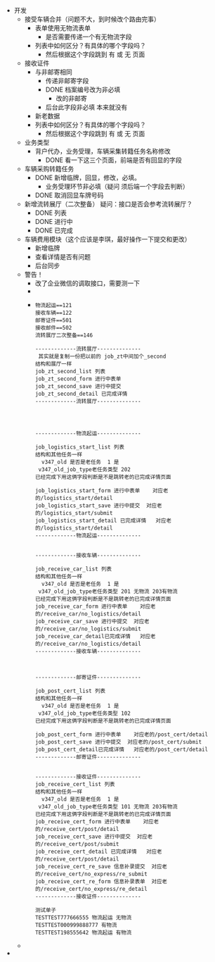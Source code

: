 - 开发
	- 接受车辆合并（问题不大，到时候改个路由完事）
		- 表单使用无物流表单
			- 是否需要传递一个有无物流字段
		- 列表中如何区分？有具体的哪个字段吗？
			- 然后根据这个字段跳到 有 或 无 页面
	- 接收证件
		- 与非邮寄相同
			- 传递非邮寄字段
			- DONE 档案编号改为非必填
				- 改的非邮寄
			- 后台此字段非必填 本来就没有
		- 新老数据
		- 列表中如何区分？有具体的哪个字段吗？
			- 然后根据这个字段跳到 有 或 无 页面
	- 业务类型
		- 背户代办，业务受理，车辆采集转籍任务名称修改
			- DONE 看一下这三个页面，前端是否有回显的字段
	- 车辆采购转籍任务
		- DONE 新增临牌，回显，修改，必填。
			- 业务受理环节非必填（疑问 须后端一个字段去判断）
		- DONE 取消回显车牌号码
	- 新增流转展厅（二次整备）    疑问：接口是否会参考流转展厅？
		- DONE 列表
		- DONE 进行中
		- DONE 已完成
	- 车辆费用模块（这个应该是李琪，最好操作一下提交和更改）
		- 新增临牌
		- 查看详情是否有问题
		- 后台同步
	- 警告！
		- 改了企业微信的调取接口，需要测一下
		-
		- ```
		  物流起运==121
		  接收车辆==122
		  邮寄证件==501
		  接收邮件==502
		  流转展厅二次整备==146
		  
		  -------------流转展厅--------------
		   其实就是复制一份把以前的 job_zt中间加个_second 
		  结构和展厅一样
		  job_zt_second_list 列表
		  job_zt_second_form 进行中表单
		  job_zt_second_save 进行中提交
		  job_zt_second_detail 已完成详情
		  -------------流转展厅--------------
		  
		  
		  
		  
		  -------------物流起运--------------
		   
		  job_logistics_start_list 列表  
		  结构和其他任务一样
		    v347_old 是否是老任务  1 是 
		   v347_old_job_type老任务类型 202
		  已经完成下用这俩字段判断是不是跳转老的已完成详情页面
		  
		  job_logistics_start_form 进行中表单    对应老的/logistics_start/detail
		  job_logistics_start_save 进行中提交  对应老的/logistics_start/submit
		  job_logistics_start_detail 已完成详情   对应老的/logistics_start/detail
		  -------------物流起运--------------
		  
		  
		  -------------接收车辆--------------
		   
		  job_receive_car_list 列表    
		  结构和其他任务一样
		    v347_old 是否是老任务  1 是 
		   v347_old_job_type老任务类型 201 无物流 203有物流 
		  已经完成下用这俩字段判断是不是跳转老的已完成详情页面
		  job_receive_car_form 进行中表单    对应老的/receive_car/no_logistics/detail
		  job_receive_car_save 进行中提交  对应老的/receive_car/no_logistics/submit
		  job_receive_car_detail已完成详情   对应老的/receive_car/no_logistics/detail
		  -------------接收车辆--------------
		  
		  
		  
		  -------------邮寄证件--------------
		   
		  job_post_cert_list 列表  
		  结构和其他任务一样
		    v347_old 是否是老任务  1 是 
		   v347_old_job_type老任务类型 102
		  已经完成下用这俩字段判断是不是跳转老的已完成详情页面
		  
		  job_post_cert_form 进行中表单    对应老的/post_cert/detail
		  job_post_cert_save 进行中提交  对应老的/post_cert/submit
		  job_post_cert_detail已完成详情   对应老的/post_cert/detail
		  -------------邮寄证件--------------
		  
		  
		  -------------接收证件--------------
		  job_receive_cert_list 列表    
		  结构和其他任务一样
		    v347_old 是否是老任务  1 是 
		   v347_old_job_type老任务类型 101 无物流 203有物流 
		  已经完成下用这俩字段判断是不是跳转老的已完成详情页面
		  job_receive_cert_form 进行中表单    对应老的/receive_cert/post/detail
		  job_receive_cert_save 进行中提交  对应老的/receive_cert/post/submit
		  job_receive_cert_detail 已完成详情   对应老的/receive_cert/post/detail
		  job_receive_cert_re_save 信息补录提交  对应老的/receive_cert/no_express/re_submit
		  job_receive_cert_re_form 信息补录表单  对应老的/receive_cert/no_express/re_detail
		  -------------接收证件--------------
		  
		  测试单子
		  TESTTEST777666555 物流起运 无物流
		  TESTTEST000999888777 有物流
		  TESTTEST198555642 物流起运 有物流
		  ```
	-
-